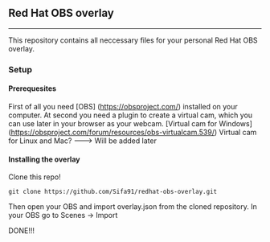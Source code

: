 ## Red Hat OBS overlay
-----------------

This repository contains all neccessary files for your personal Red Hat OBS overlay.

### Setup

#### Prerequesites

First of all you need [OBS] (https://obsproject.com/) installed on your computer.
At second you need a plugin to create a virtual cam, which you can use later in your browser as your webcam.
[Virtual cam for Windows] (https://obsproject.com/forum/resources/obs-virtualcam.539/)
Virtual cam for Linux and Mac? ---> Will be added later

#### Installing the overlay

Clone this repo!
```
git clone https://github.com/Sifa91/redhat-obs-overlay.git
```

Then open your OBS and import overlay.json from the cloned repository.
In your OBS go to Scenes -> Import 

DONE!!!


